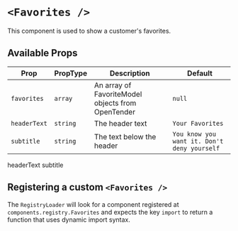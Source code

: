 # `<Favorites />`

This component is used to show a customer's favorites.

## Available Props

| Prop         | PropType | Description                                       | Default                                     |
| ------------ | -------- | ------------------------------------------------- | ------------------------------------------- |
| `favorites`  | `array`  | An array of FavoriteModel objects from OpenTender | `null`                                      |
| `headerText` | `string` | The header text                                   | `Your Favorites`                            |
| `subtitle`   | `string` | The text below the header                         | `You know you want it. Don't deny yourself` |

headerText
subtitle

## Registering a custom `<Favorites />`

The `RegistryLoader` will look for a component registered at `components.registry.Favorites` and expects the key `import` to return a function that uses dynamic import syntax.
